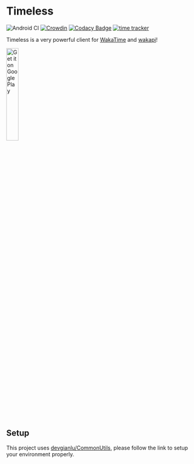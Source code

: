 # Timeless
![Android CI](https://github.com/devgianlu/Timeless/workflows/Android%20CI/badge.svg?branch=master)
[![Crowdin](https://badges.crowdin.net/timeless/localized.svg)](https://crowdin.com/project/timeless)
[![Codacy Badge](https://app.codacy.com/project/badge/Grade/8ad3843456fe4f22b30358b2c73d3fc3)](https://app.codacy.com/gh/devgianlu/Timeless/dashboard?utm_source=gh&utm_medium=referral&utm_content=&utm_campaign=Badge_grade)
[![time tracker](https://wakatime.com/badge/github/devgianlu/Timeless.svg)](https://wakatime.com/badge/github/devgianlu/Timeless)

Timeless is a very powerful client for [WakaTime](https://wakatime.com/) and [wakapi](https://wakapi.dev/)!

<a href='https://play.google.com/store/apps/details?id=com.gianlu.timeless&pcampaignid=MKT-Other-global-all-co-prtnr-py-PartBadge-Mar2515-1'><img alt='Get it on Google Play' src='https://play.google.com/intl/en_us/badges/images/generic/en_badge_web_generic.png' width='25%' /></a>

## Setup
This project uses [devgianlu/CommonUtils](https://github.com/devgianlu/CommonUtils), please follow the link to setup your environment properly.
